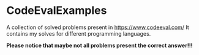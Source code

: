 # CodeEvalExamples
A collection of solved problems present in https://www.codeeval.com/
It contains my solves for different programming languages.

**Please notice that maybe not all problems present the correct answer!!!**
